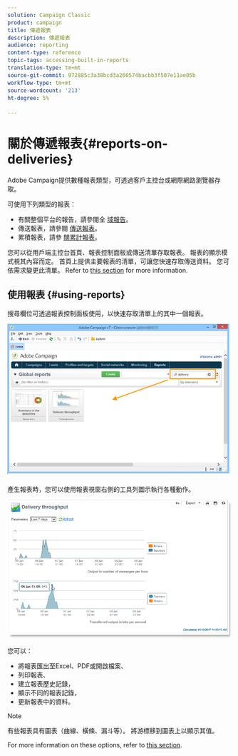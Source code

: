 ```yaml
---
solution: Campaign Classic
product: campaign
title: 傳遞報表
description: 傳遞報表
audience: reporting
content-type: reference
topic-tags: accessing-built-in-reports
translation-type: tm+mt
source-git-commit: 972885c3a38bcd3a260574bacbb3f507e11ae05b
workflow-type: tm+mt
source-wordcount: '213'
ht-degree: 5%

---
```



# 關於傳遞報表{#reports-on-deliveries}

Adobe Campaign提供數種報表類型，可透過客戶主控台或網際網路瀏覽器存取。

可使用下列類型的報表：

* 有關整個平台的報告，請參閱全 [域報告](../../reporting/using/global-reports.md)。
* 傳送報表，請參閱 [傳送報表](../../reporting/using/delivery-reports.md)。
* 累積報表，請參 [閱累計報表](../../reporting/using/cumulative-reports.md)。

您可以從用戶端主控台首頁、報表控制面板或傳送清單存取報表。 報表的顯示模式視其內容而定。 首頁上提供主要報表的清單，可讓您快速存取傳送資料。 您可依需求變更此清單。 Refer to [this section](../../reporting/using/about-reports-creation-in-campaign.md) for more information.

## 使用報表 {#using-reports}

搜尋欄位可透過報表控制面板使用，以快速存取清單上的其中一個報表。

![](assets/s_ncs_user_report_searchfield.png)

產生報表時，您可以使用報表視窗右側的工具列圖示執行各種動作。

![](assets/s_ncs_user_report_toolbar.png)

您可以：

* 將報表匯出至Excel、PDF或開啟檔案、
* 列印報表、
* 建立報表歷史記錄，
* 顯示不同的報表記錄，
* 更新報表中的資料。

>[!NOTE]
>
>有些報表具有圖表（曲線、橫條、漏斗等）。 將游標移到圖表上以顯示其值。

For more information on these options, refer to [this section](../../reporting/using/about-adobe-campaign-reporting-tools.md).
